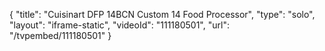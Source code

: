 {
    "title": "Cuisinart DFP 14BCN Custom 14 Food Processor",
    "type": "solo",
    "layout": "iframe-static",
    "videoId": "111180501",
    "url": "\/tvpembed\/111180501"
}
